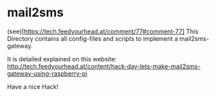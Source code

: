 # mail2sms 

(see)[https://tech.feedyourhead.at/comment/77#comment-77]
This Directory contains all config-files and scripts to implement a mail2sms-gateway.

It is detailed explained on this website: http://tech.feedyourhead.at/content/hack-day-lets-make-mail2sms-gateway-using-raspberry-pi

Have a nice Hack!
